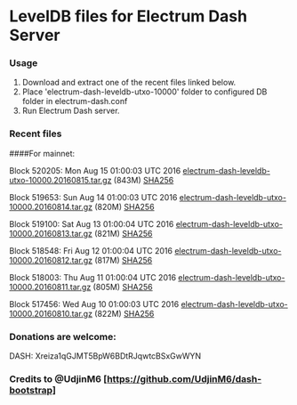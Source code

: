 # LevelDB files for Electrum Dash Server

### Usage

1. Download and extract one of the recent files linked below.
2. Place 'electrum-dash-leveldb-utxo-10000' folder to configured DB folder in electrum-dash.conf
3. Run Electrum Dash server.

### Recent files

####For mainnet:

Block 520205: Mon Aug 15 01:00:03 UTC 2016 [electrum-dash-leveldb-utxo-10000.20160815.tar.gz](https://transfer.sh/FsqCw/electrum-dash-leveldb-utxo-10000.20160815.tar.gz) (843M) [SHA256](https://transfer.sh/HMdJC/electrum-dash-leveldb-utxo-10000.20160815.tar.gz.sha256)

Block 519653: Sun Aug 14 01:00:03 UTC 2016 [electrum-dash-leveldb-utxo-10000.20160814.tar.gz](https://transfer.sh/ZJLwx/electrum-dash-leveldb-utxo-10000.20160814.tar.gz) (820M) [SHA256](https://transfer.sh/KNnti/electrum-dash-leveldb-utxo-10000.20160814.tar.gz.sha256)

Block 519100: Sat Aug 13 01:00:04 UTC 2016 [electrum-dash-leveldb-utxo-10000.20160813.tar.gz](https://transfer.sh/9s0Dn/electrum-dash-leveldb-utxo-10000.20160813.tar.gz) (821M) [SHA256](https://transfer.sh/rp1sd/electrum-dash-leveldb-utxo-10000.20160813.tar.gz.sha256)

Block 518548: Fri Aug 12 01:00:04 UTC 2016 [electrum-dash-leveldb-utxo-10000.20160812.tar.gz](https://transfer.sh/XwOom/electrum-dash-leveldb-utxo-10000.20160812.tar.gz) (817M) [SHA256](https://transfer.sh/TMTY5/electrum-dash-leveldb-utxo-10000.20160812.tar.gz.sha256)

Block 518003: Thu Aug 11 01:00:04 UTC 2016 [electrum-dash-leveldb-utxo-10000.20160811.tar.gz](https://transfer.sh/ZZsin/electrum-dash-leveldb-utxo-10000.20160811.tar.gz) (805M) [SHA256](https://transfer.sh/VqiHA/electrum-dash-leveldb-utxo-10000.20160811.tar.gz.sha256)

Block 517456: Wed Aug 10 01:00:03 UTC 2016 [electrum-dash-leveldb-utxo-10000.20160810.tar.gz](https://transfer.sh/12vIT/electrum-dash-leveldb-utxo-10000.20160810.tar.gz) (822M) [SHA256](https://transfer.sh/FO6Yu/electrum-dash-leveldb-utxo-10000.20160810.tar.gz.sha256)

### Donations are welcome:

DASH: Xreiza1qGJMT5BpW6BDtRJqwtcBSxGwWYN

### Credits to @UdjinM6 [https://github.com/UdjinM6/dash-bootstrap]

